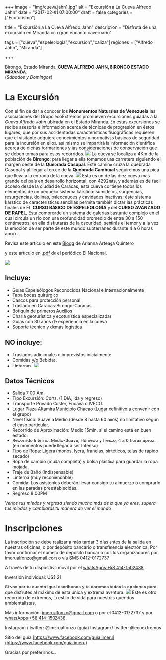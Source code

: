 +++
image = "img/cueva.jahn1.jpg" 
alt = "Excursión a La Cueva Alfredo Jahn" 
date = "2017-02-01 07:00:00"
draft = false 
categories = ["Ecoturismo"] 

title = "Excursión a La Cueva Alfredo Jahn" 
description = "Disfruta de una excursión en Miranda con gran encanto cavernario" 

tags = ["cueva","espeleologia","excursion","caliza"]
regiones = ["Alfredo Jahn", "Miranda"]

+++

Birongo, Estado Miranda. **CUEVA ALFREDO JAHN, BIRONGO ESTADO MIRANDA.**  
(*Sábados y Domingos*)
# La Excursión
Con el fin de dar a conocer los **Monumentos Naturales de Venezuela** las asociaciones del Grupo ecoExtremos promueven excursiones guiadas a la *Cueva Alfredo Jahn* ubicada en el Estado Miranda. En estas excursiones se recibe asesoría e información acerca de técnicas de progresión en éstos lugares, que por sus accidentadas características fisiográficas requieren que el visitante adquiera conocimientos y normativas básicas de seguridad para la incursión en ellos. así mismo se impartirá la información científica acerca de dichas formaciones y las consideraciones de conservación que se deben tomas para estos recorridos.
![](/img/cueva4.jpg)
La cueva se localiza a 4Km de la población de **Birongo**; para llegar a ella tomamos una carretera siguiendo el margen oeste de la **Quebrada Casupal**. Este camino cruza la quebrada Casupal y al llegar al cruce de la **Quebrada Cambural** seguiremos una pica que lleva a la entrada de la cueva.
![](/img/cueva11.jpg)
Esta es un de las diez cueva mas grande del país en desarrollo horizontal, con 4292mts, y además es de fácil acceso desde la ciudad de Caracas, esta cueva contiene todos los elementos de un pequeño sistema kárstico: sumideros, surgencias, resurgencias, dolinas, paleocauces y cavidades inactivas; éste sistema kárstico de características sencillas permita también dictar las prácticas finales de EL **CURSO BÁSICO DE ESPELEOLOGÍA** y del **CURSO AVANZADO DE RAPEL**, Esta comprende un sistema de galerías bastante complejo en el cual circula un rí­o con una profundidad promedio de entre 30 a 150 centímetros, en ella disfrutarás de la oscuridad, sentirás el temor y a la vez la emoción de ser parte de este mundo subterráneo durante 4 a 6 horas aprox.

Revisa este artículo en este [Blogg](http://lapequecomeflor.blogspot.com/2010/05/la-cueva-alfredo-jahn.html) de Arianna Arteaga Quintero  

y este artí­culo en [.pdf](http://www.el-nacional.com/www/files/06-07VDom05.pdf) de el periódico El Nacional. 

![](/img/cueva2.jpg)
## Incluye:
- Guías Espeleólogos Reconocidos Nacional e Internacionalmente
- Tapa bocas quirúrgico
- Cascos para protección personal 
- Traslado en Caracas-Birongo-Caracas. 
- Botiquín de primeros Auxilios 
- Charla geoturística y ecoturística especializadas
- Guías con 30 años de experiencia en la cueva
- Soporte técnico y demás logística

## NO incluye:

- Traslados adicionales o imprevistos inicialmente
- Comidas y/o Bebidas.
- Linternas.
![](/img/cueva1.jpg)
## Datos Técnicos

- Salida 7:00 Am.
- Tipo Excursión: Corta. (1 DIA, ida y regreso)
- Transporte Privado Coster, Encava o IVECO.
- Lugar Plaza Altamira Municipio Chacao (Lugar definitivo a convenir con el grupo)
- Nivel físico: Suave a Medio (desde 8 hasta 60 años) no limitativo según el caso particular.
- Recorrido de Aproximación: Medio 15min. si el camino está en buen estado.
- Recorrido Interno: Medio-Suave, Húmedo y fresco, 4 a 6 horas aprox. (en momentos puede llegar a ser Intenso)
- Tipo de Ropa: Ligera (monos, lycra, franelas, sintéticos, telas de rápido secado)
- Ropa de cambio (muda completa) y bolsa plástica para guardar la ropa mojada.
- Traje de Baño (Indispensable)
- Linterna (muy recomendable)
- Comida: Los asistentes deberán llevar consigo su almuerzo o comprarlo en las paradas preestablecidas.
- Regreso 8:00PM

*Vence tus miedos y regresa siendo mucho más de lo que ya eres, supera tus miedos y cambiarás tu manera de ver el mundo.*

# Inscripciones

La inscripción se debe realizar a más tardar 3 días antes de la salida en nuestras oficinas, o por depósito bancario o transferencia electrónica, Por favor confirmar el número de depósito bancario con los organizadores por imerualfonzo@gmail.com o vía SMS 0412-0172737

A través de tu dispositivo movil por el [whatsApps +58 414-1502438](https://wa.me/584141502438)

Inversión individual: US$ 21

Si vas por tu cuenta igual escríbenos y te daremos todas la opciones para que disfrutes al máximo de esta única y extrema aventura.
![](/img/cueva3.jpg)
Este es otro recorrido de extremos, tu estilo de vida para nuestros queridos ambientalistas.

Más información: imerualfonzo@gmail.com o por el 0412-0172737 y por [whatsApps +58 414-1502438](https://wa.me/584141502438).

Instagram / twitter: @imerualfonzo (guía)
Instagram / twitter: @ecoextremos



Sitio del guía [https://www.facebook.com/guia.imeru](https://www.facebook.com/guia.imeru)

Gracias por preferirnos...

